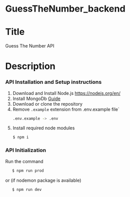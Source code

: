 # GuessTheNumber_backend

# Title

Guess The Number API

# Description

### API Installation and Setup instructions

1. Download and Install Node.js https://nodejs.org/en/
2. Install MongoDb [Guide](https://docs.mongodb.com/manual/administration/install-community/)
3. Download or clone the repository
4. Remove `.example` extension from .env.example file`
   ```sh
   .env.example -> .env
   ```
5. Install required node modules
   ```sh
   $ npm i
   ```

### API Initialization

Run the command

```sh
   $ npm run prod
```

or (if nodemon package is available)

```sh
   $ npm run dev
```
